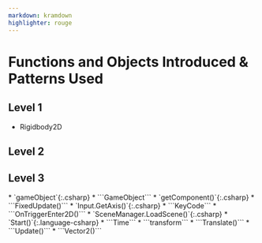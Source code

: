 ```yaml
---
markdown: kramdown
highlighter: rouge
---
```

# Functions and Objects Introduced & Patterns Used

## Level 1
* Rigidbody2D

## Level 2

## Level 3

<div markdown="1" class="highlight"> 
* `gameObject`{:.csharp}
* ```GameObject```
* `getComponent()`{:.csharp}
* ```FixedUpdate()```
* `Input.GetAxis()`{:.csharp}
* ```KeyCode```
* ```OnTriggerEnter2D()```
* `SceneManager.LoadScene()`{:.csharp}
* `Start()`{:.language-csharp}
* ```Time```
* ```transform```
* ```Translate()```
* ```Update()```
* ```Vector2()```
</div>
